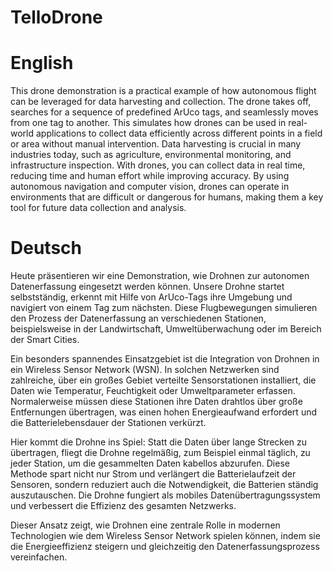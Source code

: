# TelloDrone

# English 
This drone demonstration is a practical example of how autonomous flight can be leveraged for data harvesting and collection. The drone takes off, searches for a sequence of predefined ArUco tags, and seamlessly moves from one tag to another. This simulates how drones can be used in real-world applications to collect data efficiently across different points in a field or area without manual intervention.
Data harvesting is crucial in many industries today, such as agriculture, environmental monitoring, and infrastructure inspection. With drones, you can collect data in real time, reducing time and human effort while improving accuracy. By using autonomous navigation and computer vision, drones can operate in environments that are difficult or dangerous for humans, making them a key tool for future data collection and analysis.


# Deutsch 
Heute präsentieren wir eine Demonstration, wie Drohnen zur autonomen Datenerfassung eingesetzt werden können. Unsere Drohne startet selbstständig, erkennt mit Hilfe von ArUco-Tags ihre Umgebung und navigiert von einem Tag zum nächsten. Diese Flugbewegungen simulieren den Prozess der Datenerfassung an verschiedenen Stationen, beispielsweise in der Landwirtschaft, Umweltüberwachung oder im Bereich der Smart Cities.

Ein besonders spannendes Einsatzgebiet ist die Integration von Drohnen in ein Wireless Sensor Network (WSN). In solchen Netzwerken sind zahlreiche, über ein großes Gebiet verteilte Sensorstationen installiert, die Daten wie Temperatur, Feuchtigkeit oder Umweltparameter erfassen. Normalerweise müssen diese Stationen ihre Daten drahtlos über große Entfernungen übertragen, was einen hohen Energieaufwand erfordert und die Batterielebensdauer der Stationen verkürzt.

Hier kommt die Drohne ins Spiel: Statt die Daten über lange Strecken zu übertragen, fliegt die Drohne regelmäßig, zum Beispiel einmal täglich, zu jeder Station, um die gesammelten Daten kabellos abzurufen. Diese Methode spart nicht nur Strom und verlängert die Batterielaufzeit der Sensoren, sondern reduziert auch die Notwendigkeit, die Batterien ständig auszutauschen. Die Drohne fungiert als mobiles Datenübertragungssystem und verbessert die Effizienz des gesamten Netzwerks.

Dieser Ansatz zeigt, wie Drohnen eine zentrale Rolle in modernen Technologien wie dem Wireless Sensor Network spielen können, indem sie die Energieeffizienz steigern und gleichzeitig den Datenerfassungsprozess vereinfachen.